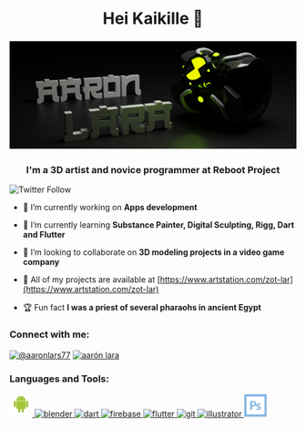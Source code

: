 <h1 align="center">Hei Kaikille 🌮</h1>
<h3 align="center"><img src="https://raw.githubusercontent.com/Zot-Lar/Zot-Lar/master/Present III Aaron lara tarjeta.png" width="700"></h3>
<h3 align="center">I'm a 3D artist and novice programmer at Reboot Project</h3>
<img alt="Twitter Follow" src="https://img.shields.io/twitter/follow/AaronLars77">

- 🍹 I’m currently working on **Apps development**

- 🍣 I’m currently learning **Substance Painter, Digital Sculpting, Rigg, Dart and Flutter**

- 🌮 I’m looking to collaborate on **3D modeling projects in a video game company**

- 👑 All of my projects are available at [https://www.artstation.com/zot-lar](https://www.artstation.com/zot-lar)

- 🏆 Fun fact **I was a priest of several pharaohs in ancient Egypt**

<h3 align="left">Connect with me:</h3>
<p align="left">
<a href="https://twitter.com/@aaronlars77" target="blank"><img align="center" src="https://raw.githubusercontent.com/rahuldkjain/github-profile-readme-generator/master/src/images/icons/Social/twitter.svg" alt="@aaronlars77" height="30" width="40" /></a>
<a href="https://linkedin.com/in/aarón lara" target="blank"><img align="center" src="https://raw.githubusercontent.com/rahuldkjain/github-profile-readme-generator/master/src/images/icons/Social/linked-in-alt.svg" alt="aarón lara" height="30" width="40" /></a>
</p>

<h3 align="left">Languages and Tools:</h3>
<p align="left"> <a href="https://developer.android.com" target="_blank"> <img src="https://raw.githubusercontent.com/devicons/devicon/master/icons/android/android-original-wordmark.svg" alt="android" width="40" height="40"/> </a> <a href="https://www.blender.org/" target="_blank"> <img src="https://download.blender.org/branding/community/blender_community_badge_white.svg" alt="blender" width="40" height="40"/> </a> <a href="https://dart.dev" target="_blank"> <img src="https://www.vectorlogo.zone/logos/dartlang/dartlang-icon.svg" alt="dart" width="40" height="40"/> </a> <a href="https://firebase.google.com/" target="_blank"> <img src="https://www.vectorlogo.zone/logos/firebase/firebase-icon.svg" alt="firebase" width="40" height="40"/> </a> <a href="https://flutter.dev" target="_blank"> <img src="https://www.vectorlogo.zone/logos/flutterio/flutterio-icon.svg" alt="flutter" width="40" height="40"/> </a> <a href="https://git-scm.com/" target="_blank"> <img src="https://www.vectorlogo.zone/logos/git-scm/git-scm-icon.svg" alt="git" width="40" height="40"/> </a> <a href="https://www.adobe.com/in/products/illustrator.html" target="_blank"> <img src="https://www.vectorlogo.zone/logos/adobe_illustrator/adobe_illustrator-icon.svg" alt="illustrator" width="40" height="40"/> </a> <a href="https://www.photoshop.com/en" target="_blank"> <img src="https://raw.githubusercontent.com/devicons/devicon/master/icons/photoshop/photoshop-line.svg" alt="photoshop" width="40" height="40"/> </a> </p>
